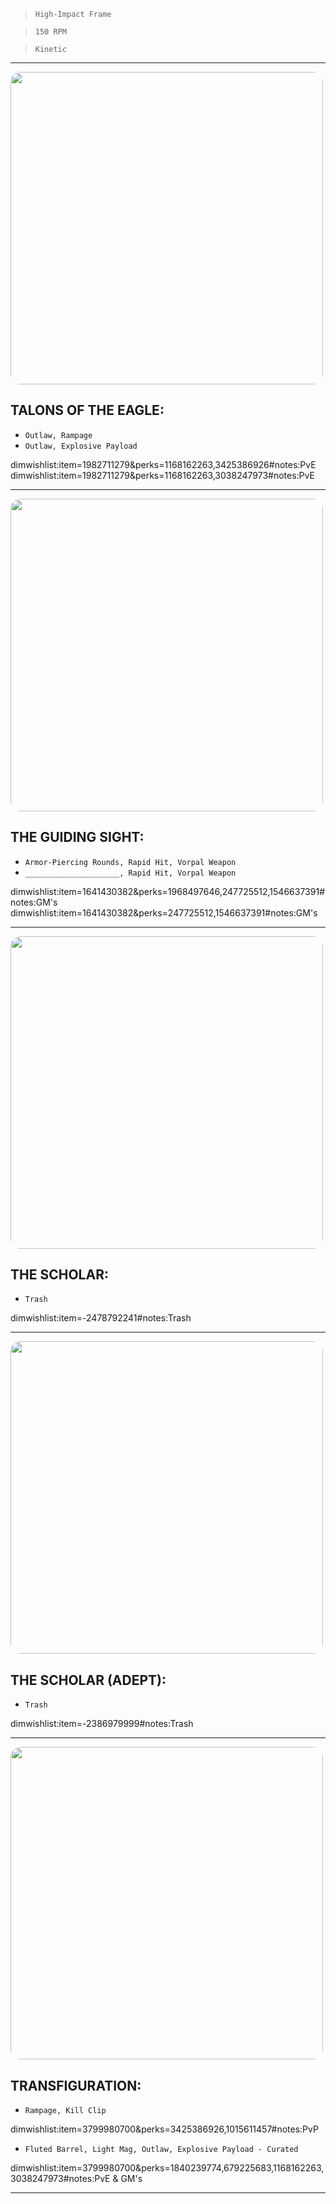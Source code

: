 > `High-Impact Frame`

> `150 RPM`

> `Kinetic`

---

<img src="https://bungie.net/common/destiny2_content/screenshots/1982711279.jpg" width="500px" style="border-radius: 16px">

## TALONS OF THE EAGLE:

-   `Outlaw, Rampage`
-   `Outlaw, Explosive Payload`

dimwishlist:item=1982711279&perks=1168162263,3425386926#notes:PvE  
dimwishlist:item=1982711279&perks=1168162263,3038247973#notes:PvE

---

<img src="https://bungie.net/common/destiny2_content/screenshots/1641430382.jpg" width="500px" style="border-radius: 16px">

## THE GUIDING SIGHT:

-   `Armor-Piercing Rounds, Rapid Hit, Vorpal Weapon`
-   `_____________________, Rapid Hit, Vorpal Weapon`

dimwishlist:item=1641430382&perks=1968497646,247725512,1546637391#notes:GM's  
dimwishlist:item=1641430382&perks=247725512,1546637391#notes:GM's

---

<img src="https://bungie.net/common/destiny2_content/screenshots/2478792241.jpg" width="500px" style="border-radius: 16px">

## THE SCHOLAR:

-   `Trash`

dimwishlist:item=-2478792241#notes:Trash

---

<img src="https://bungie.net/common/destiny2_content/screenshots/2386979999.jpg" width="500px" style="border-radius: 16px">

## THE SCHOLAR (ADEPT):

-   `Trash`

dimwishlist:item=-2386979999#notes:Trash

---

<img src="https://bungie.net/common/destiny2_content/screenshots/3799980700.jpg" width="500px" style="border-radius: 16px">

## TRANSFIGURATION:

-   `Rampage, Kill Clip`

dimwishlist:item=3799980700&perks=3425386926,1015611457#notes:PvP

-   `Fluted Barrel, Light Mag, Outlaw, Explosive Payload - Curated`

dimwishlist:item=3799980700&perks=1840239774,679225683,1168162263,3038247973#notes:PvE & GM's

---
